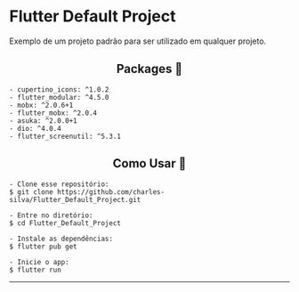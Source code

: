 # Flutter Default Project

Exemplo de um projeto padrão para ser utilizado em qualquer projeto.

<h2 align="center">Packages 🤔</h2>

  ```
  - cupertino_icons: ^1.0.2
  - flutter_modular: ^4.5.0
  - mobx: ^2.0.6+1
  - flutter_mobx: ^2.0.4
  - asuka: ^2.0.0+1
  - dio: ^4.0.4
  - flutter_screenutil: ^5.3.1
  ```

<h2 align="center">Como Usar 🤔</h2>

   ```
   - Clone esse repositório:
   $ git clone https://github.com/charles-silva/Flutter_Default_Project.git

   - Entre no diretório:
   $ cd Flutter_Default_Project

   - Instale as dependências:
   $ flutter pub get

   - Inicie o app: 
   $ flutter run
   ```

---
